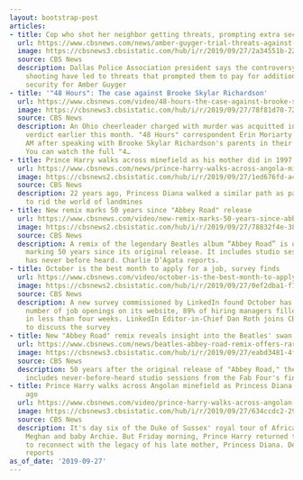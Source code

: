 ```yaml
---
layout: bootstrap-post
articles:
- title: Cop who shot her neighbor getting threats, prompting extra security
  url: https://www.cbsnews.com/news/amber-guyger-trial-threats-against-officer-who-shot-neighbor-lead-to-increased-security-dallas-police-say/
  image: https://cbsnews3.cbsistatic.com/hub/i/r/2019/09/27/2a34551b-22bb-44fd-b0f1-a038dfb94ed4/thumbnail/1200x630/0821d38fac5a835f87796815c9412f2e/guyger-security-2019-09-23t000000z-1748183105-rc181f4d39f0-rtrmadp-3-texas-crime-amber-guyger.jpg
  source: CBS News
  description: Dallas Police Association president says the controversy around fatal
    shooting have led to threats that prompted them to pay for additional private
    security for Amber Guyger
- title: '"48 Hours": The case against Brooke Skylar Richardson'
  url: https://www.cbsnews.com/video/48-hours-the-case-against-brooke-skylar-richardson/
  image: https://cbsnews3.cbsistatic.com/hub/i/r/2019/09/27/78f81d70-721b-4371-8156-085e44b63981/thumbnail/1200x630/da2ed17eb74ac0b8515bf93ae3cb6018/0927-48hours-parentscheerleaders-1941660-640x360.jpg
  source: CBS News
  description: An Ohio cheerleader charged with murder was acquitted in a surprise
    verdict earlier this month. "48 Hours" correspondent Erin Moriarty joined CBSN
    AM after speaking with Brooke Skylar Richardson's parents in their first TV interview.
    You can watch the full "4…
- title: Prince Harry walks across minefield as his mother did in 1997
  url: https://www.cbsnews.com/news/prince-harry-walks-across-angola-minefield-to-reconnect-with-princes-diana-legacy/
  image: https://cbsnews2.cbsistatic.com/hub/i/r/2019/09/27/1ed676fd-a48a-4816-862d-28a1691734b9/thumbnail/1200x630/07d7f83250669fc99e11575eb73c580d/0927-ctm-princeharrydiana-patta.jpg
  source: CBS News
  description: 22 years ago, Princess Diana walked a similar path as part of a campaign
    to rid the world of landmines
- title: New remix marks 50 years since "Abbey Road" release
  url: https://www.cbsnews.com/video/new-remix-marks-50-years-since-abbey-road-release/
  image: https://cbsnews2.cbsistatic.com/hub/i/r/2019/09/27/78832f4e-38d8-4353-80bc-b701a717797a/thumbnail/1200x630/5d6623862b40d59ef3df40ca91845d3b/0927-ctm-abbeyroadanny-dagata-1941655-640x360.jpg
  source: CBS News
  description: A remix of the legendary Beatles album “Abbey Road” is out Friday,
    marking 50 years since its original release. It includes studio sessions the public
    has never before heard. Charlie D’Agata reports.
- title: October is the best month to apply for a job, survey finds
  url: https://www.cbsnews.com/video/october-is-the-best-month-to-apply-for-a-job-survey-finds/
  image: https://cbsnews2.cbsistatic.com/hub/i/r/2019/09/27/0ef2dba1-f1c0-434b-8334-ddb9d2436f82/thumbnail/1200x630/d261c15e6d7fadef180880f69dd73d67/0927-ctm-jobsearch-roth-1941649-640x360.jpg
  source: CBS News
  description: A new survey commissioned by LinkedIn found October has the highest
    number of job openings on its website, 89% of hiring managers filled those spots
    in less than four weeks. LinkedIn Editor-in-Chief Dan Roth joins CBS This Morning
    to discuss the survey
- title: New "Abbey Road" remix reveals insight into the Beatles' swan song
  url: https://www.cbsnews.com/news/beatles-abbey-road-remix-offers-rare-behind-the-scenes-glimpse/
  image: https://cbsnews3.cbsistatic.com/hub/i/r/2019/09/27/eabd3481-4fa5-486c-8fc4-1e4811795648/thumbnail/1200x630/8c4474aab4c6b8d008467411e0069500/0927-ctm-abbeyroadanny-dagata.jpg
  source: CBS News
  description: 50 years after the original release of "Abbey Road," the new remix
    includes never-before-heard studio sessions from the Fab Four's final album together
- title: Prince Harry walks across Angolan minefield as Princess Diana did two decades
    ago
  url: https://www.cbsnews.com/video/prince-harry-walks-across-angolan-minefield-as-princess-diana-did-two-decades-ago/
  image: https://cbsnews3.cbsistatic.com/hub/i/r/2019/09/27/634ccdc2-2910-4a6b-b728-ef42e2cdd8b6/thumbnail/1200x630/8de2c6286ddc51cc2de1b7af14fc6faa/0927-ctm-princeharrydiana-patta-1941641-640x360.jpg
  source: CBS News
  description: It's day six of the Duke of Sussex' royal tour of Africa with his wife
    Meghan and baby Archie. But Friday morning, Prince Harry returned to Angola alone
    to reconnect with the legacy of his late mother, Princess Diana. Debora Patta
    reports
as_of_date: '2019-09-27'
---
```


